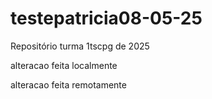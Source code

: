 # testepatricia08-05-25

Repositório turma 1tscpg de 2025 

alteracao feita localmente

alteracao feita remotamente 
